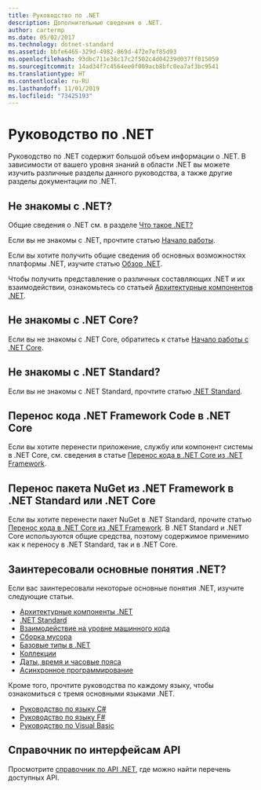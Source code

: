 ```yaml
---
title: Руководство по .NET
description: Дополнительные сведения о .NET.
author: cartermp
ms.date: 05/02/2017
ms.technology: dotnet-standard
ms.assetid: bbfe6465-329d-4982-869d-472e7ef85d93
ms.openlocfilehash: 93dbc711e38c17c2f502c4d04239d037ff015059
ms.sourcegitcommit: 14ad34f7c4564ee0f009acb8bfc0ea7af3bc9541
ms.translationtype: HT
ms.contentlocale: ru-RU
ms.lasthandoff: 11/01/2019
ms.locfileid: "73425193"
---
```

# <a name="net-guide"></a>Руководство по .NET

Руководство по .NET содержит большой объем информации о .NET.  В зависимости от вашего уровня знаний в области .NET вы можете изучить различные разделы данного руководства, а также другие разделы документации по .NET.

## <a name="new-to-net"></a>Не знакомы с .NET?

Общие сведения о .NET см. в разделе [Что такое .NET?](https://dotnet.microsoft.com/learn/dotnet/what-is-dotnet)

Если вы не знакомы с .NET, прочтите статью [Начало работы](get-started.md).

Если вы хотите получить общие сведения об основных возможностях платформы .NET, изучите статью [Обзор .NET](tour.md).

Чтобы получить представление о различных составляющих .NET и их взаимодействии, ознакомьтесь со статьей [Архитектурные компонентов .NET](components.md).

## <a name="new-to-net-core"></a>Не знакомы с .NET Core?

Если вы не знакомы с .NET Core, обратитесь к статье [Начало работы с .NET Core](../core/get-started.md).

## <a name="new-to-net-standard"></a>Не знакомы с .NET Standard?

Если вы не знакомы с .NET Standard, прочтите статью [.NET Standard](net-standard.md).

## <a name="porting-net-framework-code-to-net-core"></a>Перенос кода .NET Framework Code в .NET Core

Если вы хотите перенести приложение, службу или компонент системы в .NET Core, см. сведения в статье [Перенос кода в .NET Core из .NET Framework](../core/porting/index.md).

## <a name="porting-a-nuget-package-from-net-framework-to-net-standard-or-net-core"></a>Перенос пакета NuGet из .NET Framework в .NET Standard или .NET Core

Если вы хотите перенести пакет NuGet в .NET Standard, прочите статью [Перенос кода в .NET Core из .NET Framework](../core/porting/index.md).  В .NET Standard и .NET Core используются общие средства, поэтому содержимое применимо как к переносу в .NET Standard, так и в .NET Core.

## <a name="interested-in-major-net-concepts"></a>Заинтересовали основные понятия .NET?

Если вас заинтересовали некоторые основные понятия .NET, изучите следующие статьи.

* [Архитектурные компоненты .NET](components.md)
* [.NET Standard](net-standard.md)
* [Взаимодействие на уровне машинного кода](native-interop/index.md)
* [Сборка мусора](garbage-collection/index.md)
* [Базовые типы в .NET](base-types/index.md)
* [Коллекции](collections/index.md)
* [Даты, время и часовые пояса](datetime/index.md)
* [Асинхронное программирование](async.md)

Кроме того, прочтите руководства по каждому языку, чтобы ознакомиться с тремя основными языками .NET.

* [Руководство по языку C#](../csharp/index.md)
* [Руководство по языку F#](../fsharp/index.md)
* [Руководство по Visual Basic](../visual-basic/index.md)

## <a name="api-reference"></a>Справочник по интерфейсам API

Просмотрите [справочник по API .NET](../../api/index.md), где можно найти перечень доступных API.
